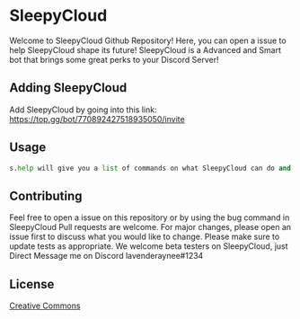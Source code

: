 # SleepyCloud

Welcome to SleepyCloud Github Repository! Here, you can open a issue to help SleepyCloud shape its future! 
SleepyCloud is a Advanced and Smart bot that brings some great perks to your Discord Server!

## Adding SleepyCloud

Add SleepyCloud by going into this link: https://top.gg/bot/770892427518935050/invite

## Usage

```python
s.help will give you a list of commands on what SleepyCloud can do and help you
```

## Contributing
Feel free to open a issue on this repository or by using the bug command in SleepyCloud
Pull requests are welcome. For major changes, please open an issue first to discuss what you would like to change.
Please make sure to update tests as appropriate.
We welcome beta testers on SleepyCloud, just Direct Message me on Discord lavenderaynee#1234

## License
[Creative Commons](https://github.com/sleepyproject/SleepyCloud./blob/main/LICENSE)
